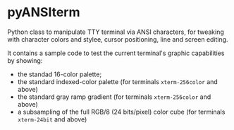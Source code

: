 # pyANSIterm
Python class to manipulate TTY terminal via ANSI characters, for tweaking with character colors and stylee, cursor positioning, line and screen editing.

It contains a sample code to test the current terminal's graphic capabilities by showing:
 * the standad 16-color palette;
 * the standard indexed-color palette (for terminals `xterm-256color` and above)
 * the standard gray ramp gradient (for terminals `xterm-256color` and above)
 * a subsampling of the full RGB/8 (24 bits/pixel) color cube (for terminals `xterm-24bit` and above)
